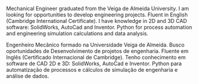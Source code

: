 Mechanical Engineer graduated from the Veiga de Almeida University. I am looking for opportunities to develop engineering projects. Fluent in English (Cambridge International Certificate). I have knowledge in 2D and 3D CAD software: SolidWorks, AutoCad and Inventor. Python for process automation and engineering simulation calculations and data analysis.

Engenheiro Mecânico formado na Universidade Veiga de Almeida. Busco oportunidades de Desenvolvimento de projetos de engenharia. Fluente em Inglês (Certificado Internacional de Cambridge). Tenho conhecimento em software de CAD 2D e 3D: SolidWorks, AutoCad e Inventor. Python para automatização de processos e cálculos de simulação de engenharia e análise de dados.
